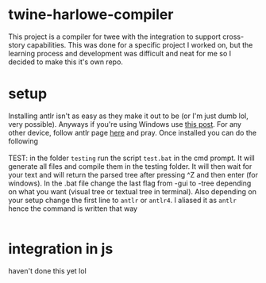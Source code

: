 # twine-harlowe-compiler
This project is a compiler for twee with the integration to support cross-story capabilities. This was done for a specific project I worked on, but the learning process and development was difficult and neat for me so I decided to make this it's own repo.
# setup
Installing antlr isn't as easy as they make it out to be (or I'm just dumb lol, very possible). Anyways if you're using Windows use [this post](https://stackoverflow.com/questions/41021963/how-to-install-antlr4). For any other device, follow antlr page [here](https://github.com/antlr/antlr4/blob/master/doc/getting-started.md#windows) and pray. Once installed you can do the following <br><br>
TEST: in the folder `testing` run the script `test.bat` in the cmd prompt. It will generate all files and compile them in the testing folder. It will then wait for your text and will return the parsed tree after pressing ^Z and then enter (for windows). In the .bat file change the last flag from -gui to -tree depending on what you want (visual tree or textual tree in terminal). Also depending on your setup change the first line to `antlr` or `antlr4`. I aliased it as `antlr` hence the command is written that way<br><br>
# integration in js
haven't done this yet lol
